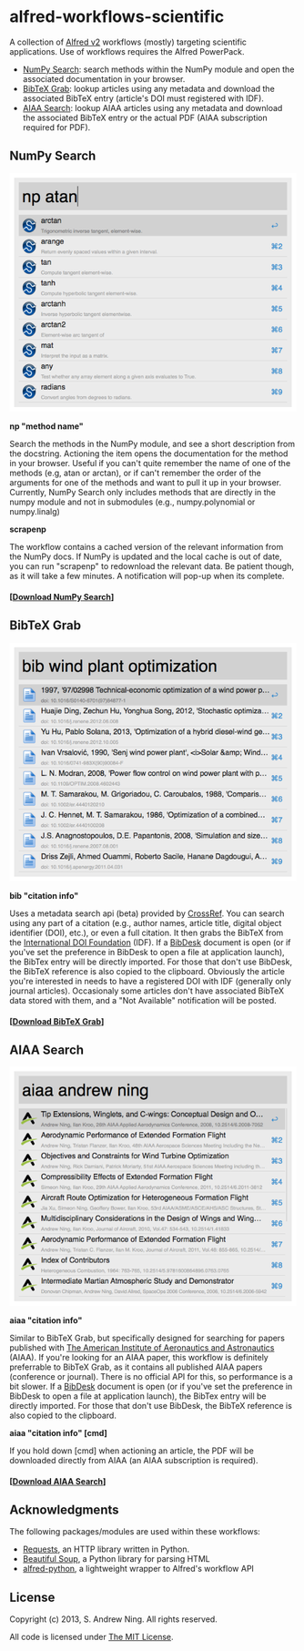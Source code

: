 alfred-workflows-scientific
===========================

A collection of [Alfred v2](http://www.alfredapp.com) workflows (mostly) targeting scientific applications.  Use of workflows requires the Alfred PowerPack.

- [NumPy Search](#numpy-search): search methods within the NumPy module and open the associated documentation in your browser.
- [BibTeX Grab](#bibtex-grab): lookup articles using any metadata and download the associated BibTeX entry (article's DOI must registered with IDF).
- [AIAA Search](#aiaa-search): lookup AIAA articles using any metadata and download the associated BibTeX entry or the actual PDF (AIAA subscription required for PDF).



NumPy Search
------------

![](screenshots/np.tiff)

**np "method name"**

Search the methods in the NumPy module, and see a short description from the docstring. Actioning the item opens the documentation for the method in your browser.  Useful if you can't quite remember the name of one of the methods (e.g, atan or arctan), or if can't remember the order of the arguments for one of the methods and want to pull it up in your browser.  Currently, NumPy Search only includes methods that are directly in the numpy module and not in submodules (e.g., numpy.polynomial or numpy.linalg)

**scrapenp**

The workflow contains a cached version of the relevant information from the NumPy docs.  If NumPy is updated and the local cache is out of date, you can run "scrapenp" to redownload the relevant data.  Be patient though, as it will take a few minutes.  A notification will pop-up when its complete.

#### [[Download NumPy Search](https://github.com/andrewning/alfred-workflows-scientific/raw/master/numpy-search/NumPy%20Search.alfredworkflow)]



BibTeX Grab
-----------

![](screenshots/bib.tiff)

**bib "citation info"**

Uses a metadata search api (beta) provided by [CrossRef](http://search.labs.crossref.org).  You can search using any part of a citation (e.g., author names, article title, digital object identifier (DOI), etc.), or even a full citation.  It then grabs the BibTeX from the [International DOI Foundation](http://dx.doi.org) (IDF).  If a [BibDesk](http://bibdesk.sourceforge.net) document is open (or if you've set the preference in BibDesk to open a file at application launch), the BibTex entry will be directly imported.  For those that don't use BibDesk, the BibTeX reference is also copied to the clipboard.  Obviously the article you're interested in needs to have a registered DOI with IDF (generally only journal articles).  Occasionaly some articles don't have associated BibTeX data stored with them, and a "Not Available" notification will be posted.

#### [[Download BibTeX Grab](https://github.com/andrewning/alfred-workflows-scientific/raw/master/bibtex-grab/BibTeX%20Grab.alfredworkflow)]



AIAA Search
-----------

![](screenshots/aiaa.tiff)

**aiaa "citation info"**

Similar to BibTeX Grab, but specifically designed for searching for papers published with [The American Institute of Aeronautics and Astronautics](http://arc.aiaa.org) (AIAA).  If you're looking for an AIAA paper, this workflow is definitely preferrable to BibTeX Grab, as it contains all published AIAA papers (conference or journal).  There is no official API for this, so performance is a bit slower.  If a [BibDesk](http://bibdesk.sourceforge.net) document is open (or if you've set the preference in BibDesk to open a file at application launch), the BibTex entry will be directly imported.  For those that don't use BibDesk, the BibTeX reference is also copied to the clipboard.

**aiaa "citation info" [cmd]**

If you hold down [cmd] when actioning an article, the PDF will be downloaded directly from AIAA (an AIAA subscription is required).

#### [[Download AIAA Search](https://github.com/andrewning/alfred-workflows-scientific/raw/master/aiaa-search/AIAA%20Search.alfredworkflow)]


Acknowledgments
---------------

The following packages/modules are used within these workflows:

- [Requests](http://docs.python-requests.org/en/latest/), an HTTP library written in Python.
- [Beautiful Soup](http://www.crummy.com/software/BeautifulSoup/), a Python library for parsing HTML
- [alfred-python](https://github.com/nikipore/alfred-python), a lightweight wrapper to Alfred's workflow API

License
-------

Copyright (c) 2013, S. Andrew Ning.  All rights reserved.

All code is licensed under [The MIT License](http://opensource.org/licenses/mit-license.php).

